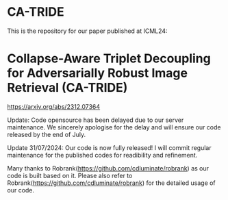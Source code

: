 # CA-TRIDE
This is the repository for our paper published at ICML24:

# Collapse-Aware Triplet Decoupling for Adversarially Robust Image Retrieval (CA-TRIDE)
https://arxiv.org/abs/2312.07364



Update: Code opensource has been delayed due to our server maintenance. We sincerely apologise for the delay and will ensure our code released by the end of July.

Update 31/07/2024: Our code is now fully released! I will commit regular maintenance for the published codes for readibility and refinement.


Many thanks to Robrank(https://github.com/cdluminate/robrank) as our code is built based on it.
Please also refer to Robrank(https://github.com/cdluminate/robrank) for the detailed usage of our code.

